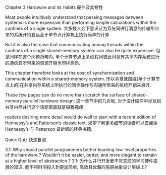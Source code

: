 Chapter 3
Hardware and its Habits 
硬件及其特性

Most people intuitively understand that passing messages between systems is more expensive than performing simple calculations within the confines of a single system. 
大多数人会下意识认为系统间进行消息的传输所带来的系统开销要远高于单节点计算机上执行简单的计算. 


But it is also the case that communicating among threads within the confines of a single shared-memory system can also be quite expensive. 
但是同样在这个问题范畴内, 单个计算节点上多线程间彼此间竟有共享内存系统进行的通信其所带来的资源开销也同样高昂. 

This chapter therefore looks at the cost of synchornization and communication within a shared-memory system. 
所以本章就围绕(单个计算节点上的)在共享内存系统上所执行的同步操作与沟通所带来的系统开销来展开.  

These few pages can do no more than scratch the surface of shared-memory parallel hardware design; 
这一章节中的几页呢, 对于设计硬件中涉及到共享内存并行这个话题简直就是隔靴搔痒. 

readers desiring more detail would do well to start with a recent edition of Hennessy’s and Patterson’s classic text. 
渴望了解更多细节的读者可以去阅读 Hennessy’s 与 Patterson 最新版的经典书籍. 

Quick Quiz 
快速自测

3.1: Why should parallel programmers bother learning low-level properties of the hardware ? 
Wouldn’t it be easier, better, and more elegant to remain at a higher level of abstraction ? 
3.1: 为什么并行开发者不厌其烦的学习硬件底层的知识, 而不将时间投入到更加简单, 高效且优雅的高层抽象设计层级上? 

